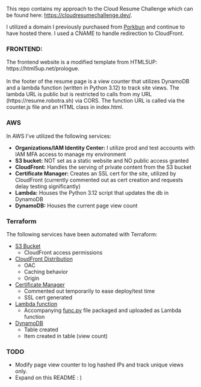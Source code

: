 This repo contains my approach to the Cloud Resume Challenge which can be found here: https://cloudresumechallenge.dev/.

I utilized a domain I previously purchased from [Porkbun](https://porkbun.com/) and continue to have hosted there. I used a CNAME to handle redirection to CloudFront.

<H3>FRONTEND:</H3>
The frontend website is a modified template from HTML5UP: https://html5up.net/prologue.
<br><br>
In the footer of the resume page is a view counter that utilizes DynamoDB and a lambda function (written in Python 3.12) to track site views. The lambda URL is public but is restricted to calls from my URL (https://resume.robotra.sh) via CORS. The function URL is called via the counter.js file and an HTML class in index.html.
<H3>AWS</H3>
In AWS I've utilized the following services:

- **Organizations/IAM Identity Center:** I utilize prod and test accounts with IAM MFA access to manage my environment
- **S3 bucket:** NOT set as a static website and NO public access granted
- **CloudFront:** Handles the serving of private content from the S3 bucket
- **Certificate Manager:** Creates an SSL cert for the site, utilized by CloudFront (currently commented out as cert creation and requests delay testing significantly)
- **Lambda:** Houses the Python 3.12 script that updates the db in DynamoDB
- **DynamoDB:** Houses the current page view count

<H3>Terraform</H3>
The following services have been automated with Terraform:

- [S3 Bucket](/infra/s3bucket.tf)
    - CloudFront access permissions
- [CloudFront Distribution](/infra/cloudfront.tf)
    - OAC
    - Caching behavior
    - Origin
- [Certificate Manager](/infra/certificaterequest.tf)
    - Commented out temporarily to ease deploy/test time
    - SSL cert generated 
- [Lambda function](/infra/lambda.tf)
    - Accompanying [func.py](/infra/lambda/func.py) file packaged and uploaded as Lambda function
- [DynamoDB](/infra/dynamodb.tf)
    - Table created
    - Item created in table (view count)

<H3>TODO</H3>

- Modify page view counter to log hashed IPs and track unique views only.
- Expand on this README : )